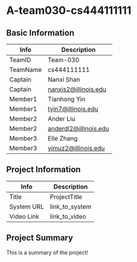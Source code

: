 # A-team030-cs444111111

## Basic Information

| Info     | Description           |
| -------- | --------------------- |
| TeamID   | Team-030              |
| TeamName | cs444111111           |
| Captain  | Nanxi Shan                      |
| Captain  | nanxis2@illinois.edu  |
| Member1  | Tianhong Yin                      |
| Member1  | tyin7@illinois.edu    |
| Member2  | Ander Liu                      |
| Member2  | anderdl2@illinois.edu |
| Member3  | Elle Zhang                      |
| Member3  | yimuz2@illinois.edu   |

## Project Information

|   Info      |        Description     |
| ----------- | ---------------------- |
|  Title      |       ProjectTitle     |
| System URL  |      link_to_system    |
| Video Link  |      link_to_video     |

## Project Summary

This is a summary of the project!

